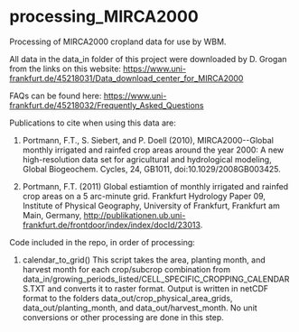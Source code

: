# processing_MIRCA2000
Processing of MIRCA2000 cropland data for use by WBM.

All data in the data_in folder of this project were downloaded by D. Grogan from the links on this website: https://www.uni-frankfurt.de/45218031/Data_download_center_for_MIRCA2000

FAQs can be found here: https://www.uni-frankfurt.de/45218032/Frequently_Asked_Questions

Publications to cite when using this data are:

1. Portmann, F.T., S. Siebert, and P. Doell (2010), MIRCA2000--Global monthly irrigated and rainfed crop areas around the year 2000: A new high-resolution data set for agricultural and hydrological modeling, Global Biogeochem. Cycles, 24, GB1011, doi:10.1029/2008GB003425.

2. Portmann, F.T. (2011) Global estiamtion of monthly irrigated and rainfed crop areas on a 5 arc-minute grid. Frankfurt Hydrology Paper 09, Institute of Physical Geography, University of Frankfurt, Frankfurt am Main, Germany, http://publikationen.ub.uni-frankfurt.de/frontdoor/index/index/docId/23013.

Code included in the repo, in order of processing:
1. calendar_to_grid()
This script takes the area, planting month, and harvest month for each crop/subcrop combination from data_in/growing_periods_listed/CELL_SPECIFIC_CROPPING_CALENDARS.TXT and converts it to raster format.
Output is written in netCDF format to the folders data_out/crop_physical_area_grids, data_out/planting_month, and data_out/harvest_month.
No unit conversions or other processing are done in this step.

